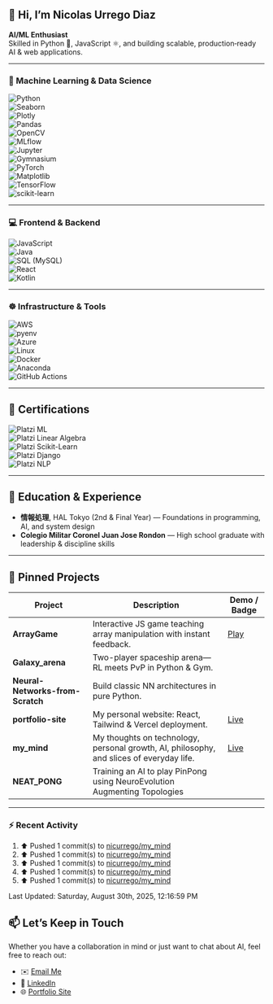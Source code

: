 
## 👋 Hi, I’m Nicolas Urrego Diaz 
**AI/ML Enthusiast**  
Skilled in Python 🐍, JavaScript ⚛️, and building scalable, production‑ready AI & web applications.

---

### 🧠 Machine Learning & Data Science

![Python](https://img.shields.io/badge/-Python-3776AB?style=for-the-badge&logo=python&logoColor=white)  
![Seaborn](https://img.shields.io/badge/-Seaborn-4C72B0?style=for-the-badge&logo=seaborn&logoColor=white)  
![Plotly](https://img.shields.io/badge/-Plotly-3F4F75?style=for-the-badge&logo=plotly&logoColor=white)  
![Pandas](https://img.shields.io/badge/-Pandas-150458?style=for-the-badge&logo=pandas&logoColor=white)  
![OpenCV](https://img.shields.io/badge/-OpenCV-5C3EE8?style=for-the-badge&logo=opencv&logoColor=white)  
![MLflow](https://img.shields.io/badge/-MLflow-00B0F0?style=for-the-badge&logo=mlflow&logoColor=white)  
![Jupyter](https://img.shields.io/badge/-Jupyter-F37626?style=for-the-badge&logo=jupyter&logoColor=white)  
![Gymnasium](https://img.shields.io/badge/-Gymnasium-FF9900?style=for-the-badge&logo=gym&logoColor=white)  
![PyTorch](https://img.shields.io/badge/-PyTorch-EE4C2C?style=for-the-badge&logo=pytorch&logoColor=white)  
![Matplotlib](https://img.shields.io/badge/-Matplotlib-11557C?style=for-the-badge&logo=matplotlib&logoColor=white)  
![TensorFlow](https://img.shields.io/badge/-TensorFlow-FF6F00?style=for-the-badge&logo=tensorflow&logoColor=white)  
![scikit-learn](https://img.shields.io/badge/-scikit--learn-F7931E?style=for-the-badge&logo=scikit-learn&logoColor=white)  

---

### 💻 Frontend & Backend

![JavaScript](https://img.shields.io/badge/-JavaScript-F7DF1E?style=for-the-badge&logo=javascript&logoColor=black)  
![Java](https://img.shields.io/badge/-Java-007396?style=for-the-badge&logo=java&logoColor=white)  
![SQL (MySQL)](https://img.shields.io/badge/-SQL-4479A1?style=for-the-badge&logo=mysql&logoColor=white)  
![React](https://img.shields.io/badge/-React-61DAFB?style=for-the-badge&logo=react&logoColor=white)  
![Kotlin](https://img.shields.io/badge/-Kotlin-0095D5?style=for-the-badge&logo=kotlin&logoColor=white)  

---

### ☸️ Infrastructure & Tools

![AWS](https://img.shields.io/badge/-AWS-FF9900?style=for-the-badge&logo=amazonaws&logoColor=white)  
![pyenv](https://img.shields.io/badge/-pyenv-96C8DA?style=for-the-badge&logo=pyenv&logoColor=white)  
![Azure](https://img.shields.io/badge/-Azure-0089D6?style=for-the-badge&logo=microsoftazure&logoColor=white)  
![Linux](https://img.shields.io/badge/-Linux-000000?style=for-the-badge&logo=linux&logoColor=white)  
![Docker](https://img.shields.io/badge/-Docker-2496ED?style=for-the-badge&logo=docker&logoColor=white)  
![Anaconda](https://img.shields.io/badge/-Anaconda-44A833?style=for-the-badge&logo=anaconda&logoColor=white)  
![GitHub Actions](https://img.shields.io/badge/-GitHub%20Actions-2088FF?style=for-the-badge&logo=githubactions&logoColor=white)  


---

## 🏅 Certifications

![Platzi ML](https://img.shields.io/badge/Platzi-Machine%20Learning-1BA1F2?style=for-the-badge&logo=platzi&logoColor=white)  
![Platzi Linear Algebra](https://img.shields.io/badge/Platzi-Linear%20Algebra-1BA1F2?style=for-the-badge&logo=platzi&logoColor=white)  
![Platzi Scikit-Learn](https://img.shields.io/badge/Platzi-scikit--learn-1BA1F2?style=for-the-badge&logo=platzi&logoColor=white)  
![Platzi Django](https://img.shields.io/badge/Platzi-Django-1BA1F2?style=for-the-badge&logo=platzi&logoColor=white)  
![Platzi NLP](https://img.shields.io/badge/Platzi-NLP-1BA1F2?style=for-the-badge&logo=platzi&logoColor=white)  

---

## 🏫 Education & Experience

- **情報処理**, HAL Tokyo (2nd & Final Year) — Foundations in programming, AI, and system design  
- **Colegio Militar Coronel Juan Jose Rondon** — High school graduate with leadership & discipline skills  

---

## 📂 Pinned Projects

| Project                          | Description                                                            | Demo / Badge                                       |
| -------------------------------- | ---------------------------------------------------------------------- | -------------------------------------------------- |
| **ArrayGame**                    | Interactive JS game teaching array manipulation with instant feedback. | [Play](https://nicurrego.github.io/ArrayGame/)     |
| **Galaxy_arena**                 | Two-player spaceship arena—RL meets PvP in Python & Gym.               |                                                    |
| **Neural-Networks-from-Scratch** | Build classic NN architectures in pure Python.                         |                                                    |
| **portfolio-site**               | My personal website: React, Tailwind & Vercel deployment.              | [Live](https://nicurrego.github.io/portfolio-site) |
| **my_mind**                      | My thoughts on technology, personal growth, AI, philosophy, and slices of everyday life.| [Live](https://nicurrego.github.io/my_mind/)       |
| **NEAT_PONG**                | Training an AI to play PinPong using NeuroEvolution Augmenting Topologies            |                                                    |

---
### :zap: Recent Activity
<!--RECENT_ACTIVITY:start-->
1. ⬆️ Pushed 1 commit(s) to [nicurrego/my_mind](https://github.com/nicurrego/my_mind)<br>
2. ⬆️ Pushed 1 commit(s) to [nicurrego/my_mind](https://github.com/nicurrego/my_mind)<br>
3. ⬆️ Pushed 1 commit(s) to [nicurrego/my_mind](https://github.com/nicurrego/my_mind)<br>
4. ⬆️ Pushed 1 commit(s) to [nicurrego/my_mind](https://github.com/nicurrego/my_mind)<br>
5. ⬆️ Pushed 1 commit(s) to [nicurrego/my_mind](https://github.com/nicurrego/my_mind)<br>
<!--RECENT_ACTIVITY:end-->

<!--RECENT_ACTIVITY:last_update-->
Last Updated: Saturday, August 30th, 2025, 12:16:59 PM
<!--RECENT_ACTIVITY:last_update_end-->

## 📫 Let’s Keep in Touch

Whether you have a collaboration in mind or just want to chat about AI, feel free to reach out:

- ✉️  [Email Me](mailto:nicurrego+github@gmail.com)  
- 🔗  [LinkedIn](https://www.linkedin.com/in/nicolasurregodiaz)  
- 🌐  [Portfolio Site](https://nicurrego.github.io/portfolio-site)  





